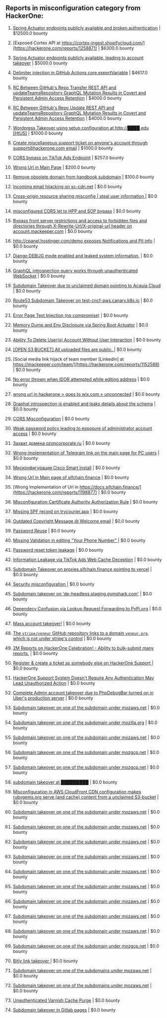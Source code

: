 ## Reports in misconfiguration category from HackerOne:

1. [Spring Actuator endpoints publicly available and broken authentication](https://hackerone.com/reports/838635) | $12500.0 bounty

2. [Exposed Cortex API at https://cortex-ingest.shopifycloud.com/](https://hackerone.com/reports/1258871) | $6300.0 bounty

3. [Spring Actuator endpoints publicly available, leading to account takeover](https://hackerone.com/reports/862589) | $5000.0 bounty

4. [Delimiter injection in GitHub Actions core.exportVariable](https://hackerone.com/reports/1625652) | $4617.0 bounty

5. [RC Between GitHub's Repo Transfer REST API and updateTeamsRepository GraphQL Mutation Results in Covert and Persistent Admin Access Retention](https://hackerone.com/reports/2216036) | $4000.0 bounty

6. [RC Between GitHub's Repo Update REST API and updateTeamsRepository GraphQL Mutation Results in Covert and Persistent Admin Access Retention](https://hackerone.com/reports/2357443) | $4000.0 bounty

7. [Wordpress Takeover using setup configuration at http://████.edu [HtUS]](https://hackerone.com/reports/1626205) | $1000.0 bounty

8. [Create miscellaneous support ticket on anyone's account through support@hackerone.com email](https://hackerone.com/reports/2001913) | $1000.0 bounty

9. [CORS bypass on TikTok Ads Endpoint](https://hackerone.com/reports/1001951) | $257.0 bounty

10. [Wrong Url in Main Page](https://hackerone.com/reports/1188629) | $200.0 bounty

11. [Remove obsolete domain from handbook subdomain](https://hackerone.com/reports/2599840) | $100.0 bounty

12. [Incoming email hijacking on sc-cdn.net](https://hackerone.com/reports/168476) | $0.0 bounty

13. [Cross-origin resource sharing misconfig | steal user information ](https://hackerone.com/reports/235200) | $0.0 bounty

14. [misconfigured CORS let to HPP and SOP bypass](https://hackerone.com/reports/867436) | $0.0 bounty

15. [Bypass front server restrictions and access to forbidden files and directories through X-Rewrite-Url/X-original-url header on account.mackeeper.com](https://hackerone.com/reports/737323) | $0.0 bounty

16. [http://cpanel.hostinger.com/demo exposes Notifications and PII info](https://hackerone.com/reports/815778) | $0.0 bounty

17. [Django DEBUG mode enabled and leaked system information.](https://hackerone.com/reports/963542) | $0.0 bounty

18. [GraphQL introspection query works through unauthenticated WebSocket](https://hackerone.com/reports/862835) | $0.0 bounty

19. [Subdomain Takeover due to unclaimed domain pointing to Acquia Cloud](https://hackerone.com/reports/874482) | $0.0 bounty

20. [Route53 Subdomain Takeover on test-cncf-aws.canary.k8s.io](https://hackerone.com/reports/794382) | $0.0 bounty

21. [Error Page Text Injection (no compromise)](https://hackerone.com/reports/1065830) | $0.0 bounty

22. [Memory Dump and Env Disclosure via Spring Boot Actuator](https://hackerone.com/reports/1019367) | $0.0 bounty

23. [Ability To Delete User(s) Account Without User Interaction](https://hackerone.com/reports/928255) | $0.0 bounty

24. [[OPEN S3 BUCKET] All uploaded files are public. ](https://hackerone.com/reports/905641) | $0.0 bounty

25. [Social media link hijack of team member [Linkedin] at https://mackeeper.com/team/](https://hackerone.com/reports/1152588) | $0.0 bounty

26. [No error thrown when IDOR attempted while editing address](https://hackerone.com/reports/1085743) | $0.0 bounty

27. [wrong url in hackerone > goes to wix.com > unconnected](https://hackerone.com/reports/1187018) | $0.0 bounty

28. [Graphql introspection is enabled and leaks details about the schema](https://hackerone.com/reports/1132803) | $0.0 bounty

29. [CORS Misconfiguration](https://hackerone.com/reports/1194280) | $0.0 bounty

30. [Weak password policy leading to exposure of administrator account access](https://hackerone.com/reports/1168104) | $0.0 bounty

31. [Захват домена ozoncorporate.ru](https://hackerone.com/reports/1160381) | $0.0 bounty

32. [Wrong implementation of Telegram link on the main page for PC users](https://hackerone.com/reports/1194293) | $0.0 bounty

33. [Мисконфигурация Cisco Smart Install](https://hackerone.com/reports/1398662) | $0.0 bounty

34. [Wrong Url in Main page of sifchain.finance](https://hackerone.com/reports/1195512) | $0.0 bounty

35. [Wrong Implementation of Url in https://docs.sifchain.finance/](https://hackerone.com/reports/1198877) | $0.0 bounty

36. [Misconfiguration Certificate Authority Authorization Rule](https://hackerone.com/reports/1186740) | $0.0 bounty

37. [Missing SPF record on trycourier.app](https://hackerone.com/reports/1416701) | $0.0 bounty

38. [Outdated Copyright Message @ Welcome email](https://hackerone.com/reports/1354444) | $0.0 bounty

39. [Password Reuse](https://hackerone.com/reports/1354382) | $0.0 bounty

40. [Missing Validation in editing  "Your Phone Number" ](https://hackerone.com/reports/1354368) | $0.0 bounty

41. [Password reset token leakage](https://hackerone.com/reports/1354437) | $0.0 bounty

42. [Information Leakage via TikTok Ads Web Cache Deception](https://hackerone.com/reports/1484468) | $0.0 bounty

43. [Subdomain Takeover on proxies.sifchain.finance pointing to vercel](https://hackerone.com/reports/1487793) | $0.0 bounty

44. [Security misconfiguration ](https://hackerone.com/reports/1486327) | $0.0 bounty

45. [Subdomain takeover on 'de-headless.staging.gymshark.com'](https://hackerone.com/reports/1711890) | $0.0 bounty

46. [Dependecy Confusion via Lookup Request Forwarding to PyPi.org](https://hackerone.com/reports/1681275) | $0.0 bounty

47. [Mass account takeover!](https://hackerone.com/reports/1634165) | $0.0 bounty

48. [The `stripe/veneur` GitHub repository links to a domain `veneur.org`, which is not under stripe's control](https://hackerone.com/reports/2011298) | $0.0 bounty

49. [2M Reports on HackerOne Celebration! - Ability to bulk-submit many reports.](https://hackerone.com/reports/2000000) | $0.0 bounty

50. [Register & create a ticket as somebody else on HackerOne Support ](https://hackerone.com/reports/2082680) | $0.0 bounty

51. [HackerOne Support System Doesn't Require Any Authentication May Lead Unauthorized Action](https://hackerone.com/reports/2068830) | $0.0 bounty

52. [Complete Admin account takeover due to PhpDebugBar turned on in Uber's production server](https://hackerone.com/reports/1883806) | $0.0 bounty

53. [Subdomain takeover on one of the subdomain under mozaws.net](https://hackerone.com/reports/2135054) | $0.0 bounty

54. [Subdomain takeover on one of the subdomain under mozilla.org](https://hackerone.com/reports/2017323) | $0.0 bounty

55. [Subdomain takeover on one of the subdomain under mozaws.net](https://hackerone.com/reports/2194289) | $0.0 bounty

56. [Subdomain takeover on one of the subdomain under mozgcp.net](https://hackerone.com/reports/2190380) | $0.0 bounty

57. [Subdomain takeover on one of the subdomain under mozgcp.net](https://hackerone.com/reports/2143408) | $0.0 bounty

58. [subdomain takeover at █████████](https://hackerone.com/reports/2106886) | $0.0 bounty

59. [Misconfiguration in AWS CloudFront CDN configuration makes rubygems.org serve (and cache) content from a unclaimed S3-bucket](https://hackerone.com/reports/2262939) | $0.0 bounty

60. [Subdomain takeover on one of the subdomain under mozaws.net](https://hackerone.com/reports/2285286) | $0.0 bounty

61. [Subdomain takeover on one of the subdomain under mozaws.net](https://hackerone.com/reports/2287098) | $0.0 bounty

62. [Subdomain takeover on one of the subdomain under mozaws.net](https://hackerone.com/reports/2286867) | $0.0 bounty

63. [Subdomain takeover on one of the subdomain under mozaws.net](https://hackerone.com/reports/2269867) | $0.0 bounty

64. [Subdomain takeover on one of the subdomain under mozaws.net](https://hackerone.com/reports/2209571) | $0.0 bounty

65. [Subdomain takeover on one of the subdomain under mozaws.net](https://hackerone.com/reports/2134671) | $0.0 bounty

66. [Subdomain takeover on one of the subdomain under mozaws.net](https://hackerone.com/reports/2131215) | $0.0 bounty

67. [Subdomain takeover on one of the subdomain under mozaws.net](https://hackerone.com/reports/2129791) | $0.0 bounty

68. [Subdomain takeover on one of the subdomain under mozaws.net](https://hackerone.com/reports/2127469) | $0.0 bounty

69. [Subdomain takeover on one of the subdomain under mozgcp.net](https://hackerone.com/reports/2123680) | $0.0 bounty

70. [Bitly link takeover ](https://hackerone.com/reports/2086495) | $0.0 bounty

71. [Subdomain takeover on one of the subdomains under mozaws.net](https://hackerone.com/reports/2398630) | $0.0 bounty

72. [Subdomain takeover on one of the subdomains under mozaws.net](https://hackerone.com/reports/2545012) | $0.0 bounty

73. [Unauthenticated Varnish Cache Purge](https://hackerone.com/reports/2679440) | $0.0 bounty

74. [Subdomain takeover in Gitlab pages](https://hackerone.com/reports/2523654) | $0.0 bounty

